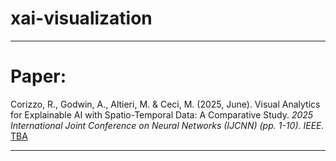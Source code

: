# xai-visualization

------  
# Paper:
Corizzo, R., Godwin, A., Altieri, M. & Ceci, M. (2025, June). Visual Analytics for Explainable AI with Spatio-Temporal Data: A Comparative Study. <em>2025 International Joint Conference on Neural Networks (IJCNN) (pp. 1-10). IEEE.</em> [TBA](TBA)

------  
